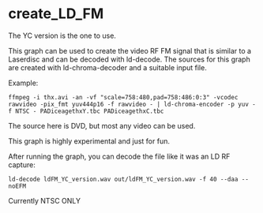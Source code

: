 # create_LD_FM

The YC version is the one to use. 

This graph can be used to create the video RF FM signal that is similar to a Laserdisc and can be decoded with ld-decode.  The sources for this graph are created with ld-chroma-decoder and a suitable input file.


Example:

`ffmpeg -i thx.avi -an -vf "scale=758:480,pad=758:486:0:3" -vcodec rawvideo -pix_fmt yuv444p16 -f rawvideo - | ld-chroma-encoder -p yuv -f NTSC - PADiceagethxY.tbc PADiceagethxC.tbc`

The source here is DVD, but most any video can be used.

This graph is highly experimental and just for fun.  

After running the graph, you can decode the file like it was an LD RF capture: 

`ld-decode ldFM_YC_version.wav out/ldFM_YC_version.wav -f 40 --daa --noEFM`


Currently NTSC ONLY
